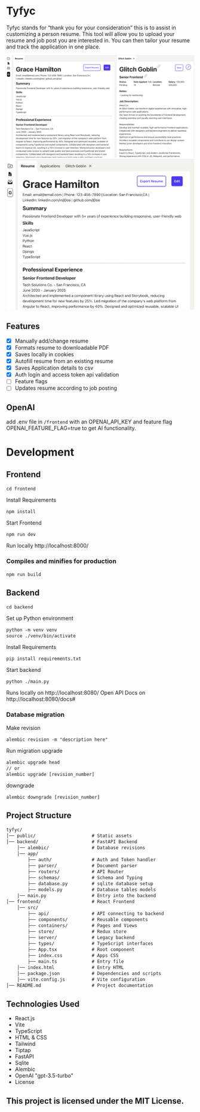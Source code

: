 # Tyfyc

Tyfyc stands for “thank you for your consideration” this is to assist in customizing a person resume. This tool will allow you to upload your resume and job post you are interested in. You can then tailor your resume and track the application in one place.

![Alt text](public/app-preview.png)
![Alt text](public/small-preview.png)

## Features
- [X] Manually add/change resume
- [X] Formats resume to downloadable PDF
- [X] Saves locally in cookies
- [X] Autofill resume from an existing resume
- [X] Saves Application details to csv
- [X] Auth login and access token api validation
- [ ] Feature flags
- [ ] Updates resume according to job posting

## OpenAI
add .env file in `/frontend` with an OPENAI_API_KEY and feature flag OPENAI_FEATURE_FLAG=true to get AI functionality. 

# Development

## Frontend
```
cd frontend
```

Install Requirements
```
npm install
```

Start Frontend
```
npm run dev
```
Run locally http://localhost:8000/

### Compiles and minifies for production
```
npm run build
```

## Backend
```
cd backend
```

Set up Python environment
```
python -m venv venv
source ./venv/bin/activate
```

Install Requirements
```
pip install requirements.txt
```

Start backend
```
python ./main.py
```
Runs locally on http://localhost:8080/
Open API Docs on http://localhost:8080/docs#

### Database migration
Make revision
```
alembic revision -m "description here"
```
Run migration
upgrade
```
alembic upgrade head
// or
alembic upgrade [revision_number]
```
downgrade
```
alembic downgrade [revision_number]
```

## Project Structure
```
tyfyc/
│── public/                     # Static assets
│── backend/                    # FastAPI Backend
    │── alembic/                # Database revisions
    │── app/
        ├── auth/               # Auth and Token handler
        ├── parser/             # Document parser
        ├── routers/            # API Router
        ├── schemas/            # Schema and Typing
        ├── database.py         # sqlite database setup
        ├── models.py           # Database tables models
    |── main.py                 # Entry into the backend 
│── frontend/                   # React Frontend
    │── src/
        ├── api/                # API connecting to backend
        ├── components/         # Reusable components
        ├── containers/         # Pages and Views
        ├── store/              # Redux store
        ├── server/             # Legacy backend
        ├── types/              # TypeScript interfaces
        ├── App.tsx             # Root component
        ├── index.css           # Apps CSS
        ├── main.ts             # Entry file
    │── index.html              # Entry HTML
    │── package.json            # Dependencies and scripts
    │── vite.config.js          # Vite configuration
│── README.md                   # Project documentation
```

## Technologies Used
- React.js
- Vite
- TypeScript
- HTML & CSS
- Tailwind
- Tiptap
- FastAPI
- Sqlite
- Alembic
- OpenAI "gpt-3.5-turbo"
- License

## This project is licensed under the MIT License.
